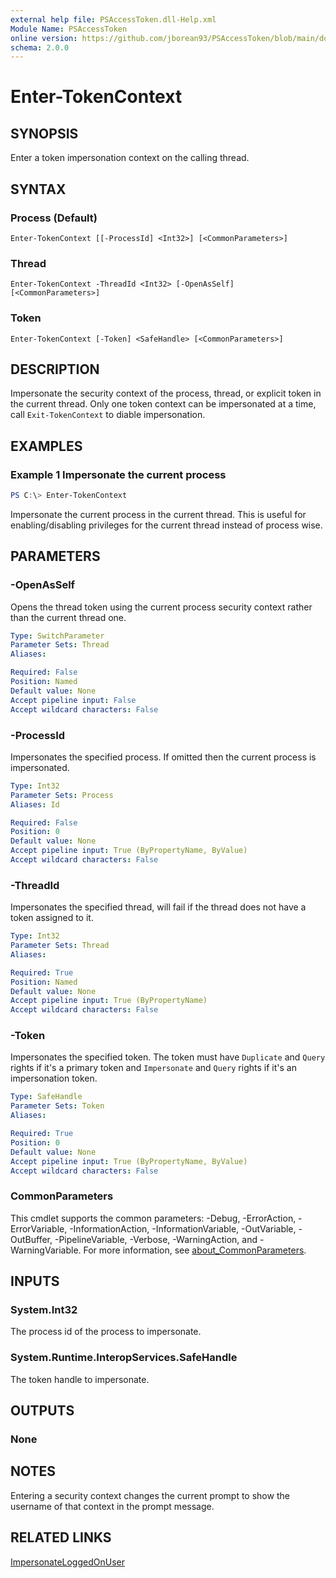 ```yaml
---
external help file: PSAccessToken.dll-Help.xml
Module Name: PSAccessToken
online version: https://github.com/jborean93/PSAccessToken/blob/main/docs/en-US/Enter-TokenContext.md
schema: 2.0.0
---
```


# Enter-TokenContext

## SYNOPSIS

Enter a token impersonation context on the calling thread.

## SYNTAX

### Process (Default)
```
Enter-TokenContext [[-ProcessId] <Int32>] [<CommonParameters>]
```

### Thread
```
Enter-TokenContext -ThreadId <Int32> [-OpenAsSelf] [<CommonParameters>]
```

### Token
```
Enter-TokenContext [-Token] <SafeHandle> [<CommonParameters>]
```

## DESCRIPTION

Impersonate the security context of the process, thread, or explicit token in the current thread.
Only one token context can be impersonated at a time, call `Exit-TokenContext` to diable impersonation.

## EXAMPLES

### Example 1 Impersonate the current process

```powershell
PS C:\> Enter-TokenContext
```

Impersonate the current process in the current thread.
This is useful for enabling/disabling privileges for the current thread instead of process wise.

## PARAMETERS

### -OpenAsSelf

Opens the thread token using the current process security context rather than the current thread one.

```yaml
Type: SwitchParameter
Parameter Sets: Thread
Aliases:

Required: False
Position: Named
Default value: None
Accept pipeline input: False
Accept wildcard characters: False
```

### -ProcessId

Impersonates the specified process.
If omitted then the current process is impersonated.

```yaml
Type: Int32
Parameter Sets: Process
Aliases: Id

Required: False
Position: 0
Default value: None
Accept pipeline input: True (ByPropertyName, ByValue)
Accept wildcard characters: False
```

### -ThreadId

Impersonates the specified thread, will fail if the thread does not have a token assigned to it.

```yaml
Type: Int32
Parameter Sets: Thread
Aliases:

Required: True
Position: Named
Default value: None
Accept pipeline input: True (ByPropertyName)
Accept wildcard characters: False
```

### -Token

Impersonates the specified token.
The token must have `Duplicate` and `Query` rights if it's a primary token and `Impersonate` and `Query` rights if it's an impersonation token.

```yaml
Type: SafeHandle
Parameter Sets: Token
Aliases:

Required: True
Position: 0
Default value: None
Accept pipeline input: True (ByPropertyName, ByValue)
Accept wildcard characters: False
```

### CommonParameters
This cmdlet supports the common parameters: -Debug, -ErrorAction, -ErrorVariable, -InformationAction, -InformationVariable, -OutVariable, -OutBuffer, -PipelineVariable, -Verbose, -WarningAction, and -WarningVariable. For more information, see [about_CommonParameters](http://go.microsoft.com/fwlink/?LinkID=113216).

## INPUTS

### System.Int32
The process id of the process to impersonate.

### System.Runtime.InteropServices.SafeHandle
The token handle to impersonate.

## OUTPUTS

### None
## NOTES

Entering a security context changes the current prompt to show the username of that context in the prompt message.

## RELATED LINKS

[ImpersonateLoggedOnUser](https://docs.microsoft.com/en-us/windows/win32/api/securitybaseapi/nf-securitybaseapi-impersonateloggedonuser)
